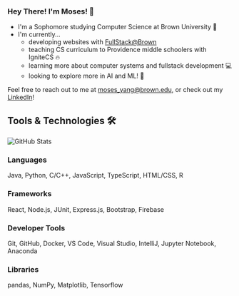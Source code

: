 ### Hey There! I'm Moses! 👋

- I'm a Sophomore studying Computer Science at Brown University 🤎
- I'm currently...
  - developing websites with [FullStack@Brown](https://github.com/fullstackatbrown)
  - teaching CS curriculum to Providence middle schoolers with IgniteCS  🔥
  - learning more about computer systems and fullstack development  💻
  - looking to explore more in AI and ML! 🤖

Feel free to reach out to me at <moses_yang@brown.edu>, or check out my [LinkedIn](https://www.linkedin.com/in/moses-yang-54a740251/)!

## Tools & Technologies 🛠️

![GitHub Stats](https://github-readme-stats.vercel.app/api/top-langs/?username=myang1220&theme=radical&show_icons=true&layout=compact)

### Languages
Java, Python, C/C++, JavaScript, TypeScript, HTML/CSS, R
### Frameworks
React, Node.js, JUnit, Express.js, Bootstrap, Firebase
### Developer Tools
Git, GitHub, Docker, VS Code, Visual Studio, IntelliJ, Jupyter Notebook, Anaconda
### Libraries
pandas, NumPy, Matplotlib, Tensorflow

<!--
**myang1220/myang1220** is a ✨ _special_ ✨ repository because its `README.md` (this file) appears on your GitHub profile.

Here are some ideas to get you started:

- 🔭 I’m currently working on ...
- 🌱 I’m currently learning ...
- 👯 I’m looking to collaborate on ...
- 🤔 I’m looking for help with ...
- 💬 Ask me about ...
- 📫 How to reach me: ...
- 😄 Pronouns: ...
- ⚡ Fun fact: ...
-->
